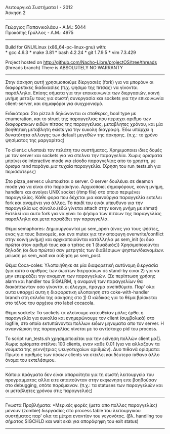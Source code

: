 Λειτουργικά Συστήματα Ι - 2012    
Άσκηση 2

----------
Γεώργιος Παπανικολάου - Α.Μ.: 5044    
Προκόπης Γρύλλος - Α.Μ.: 4975

----------
Build for GNU/Linux (x86_64-pc-linux-gnu) with:  
	* gcc 4.6.3
	* make 3.81
	* bash 4.2.24
	* git 1.7.9.5
	* vim 7.3.429

Project hosted on http://github.com/Nacho-Libre/projectOS/tree/threads    
(threads branch)
There is ABSOLUTELY NO WARRANTY

----------

Στην άσκηση αυτή χρησιμοποιύμε δίεργασιές (fork) για να μπορόυν οι διαφορετικες διαδικασίες (π.χ. ψησιμο της πιτσας) να γίνονται παράλληλα. Επίσης σήματα για την εποικοινωνία των διεργασιών, κοινή μνήμη μεταξυ τους για σωστή συνεργασία και sockets για την επικοινωνία client-server, και σημαφόροι για συγχρονισμό.

Ειδικότερα:
Στο pizza.h δηλώνονται οι σταθερες, bool type με enumeration, και το struct της παραγγελιας που περιεχει αριθμο των διαφορετικων ειδών πίτσας της παραγγελιας, μεταβλητες χρόνου, και μία βοηθητικη μεταβλητη exists για την ευκολη διαγραφή. Έδω υπάρχει η δυνατότητα αλλαγης των default μεγεθών της άσκησης. (π.χ.: το χρόνο ψησίματος της μαργαρίτας)

Το client.c υλοποιέι τον πελάτη του συστήματος. Χρημιμοποιει ιδιες δομές με τον server και sockets για να στελνει την παραγγελία. Χωρις ορισματα μπαίνει σε interactive mode για είσοδο παραγγελίας απο το χρηστη, με όρισμα rand παράγει *μια* τυχαία παραγγελία. (Χρηση του run_tests.sh για περισσότερες)

Στο pizza_server.c υλοποιείται ο server.
Ο server δουλέυει σε deamon mode για να είναι στο παρασκήνιο.
Αρχικοποιεί σημαφόρους, κοινη μνήμη, handlers και ανοίγει UNIX socket (/tmp file) στο οποιο περιμένει παραγγελίες. Κάθε φορα που δέχεται μια καινούργια παραγγελία εκτελει fork και αναμένει για άλλες. Το παιδί του εινάι υπευθυνο για την παραγγελία ως σύνολο.(εδώ γίνεται attach στην κοινη μνήμη με shmat) Εκτελεί και αυτο fork για να γίνει το ψήσιμο των πιτσων της παραγγελίας παραλληλα και μετα παραδίδει την παραγγελία.

Θέμα semaphores:
Δημιουργουνταί με sem_open (ένας για τους ψήστες, ενας για τους διανομείς, και ενα mutex για την αποφυγη overwrite/conflict στην κοινή μνήμη) και αρχικοποιούνται κατάλληλα με sem_init (οι δύο πρώτοι στον αριθμό τους και ο τρίτος σε 1 (δυαδικός))
Χρησιμοποιούνται δηλαδη (οι δυο πρώτοι) σαν μετρητές των διαθέσιμων ψηστων/διανομέων. μείωση με sem_wait και αύξηση με sem_post.

Θέμα Coca-coles:
Υλοποιήθηκε σε μία διαφορετική αυτόνομη διεργασία (για αύτο ο αριθμος των σωστων διεργασιων σε stand-by ειναι 2) για να μην επειρεάζει την αναμονη των παραγγελιών. (Σε περίπτωση χρήσης alarm και handler του SIGALRM, η αναμονή των παραγγελίων θα διακόπτωνταν οσο γίνονται οι έλεγχοι, πραγμα ανεπιθύμιτο. Παρ' ολα αυτα υπαρχεί αυτη η διαφορετικη υλοποιηση στο coke-with-handler branch στη σελιδα της ασκησης στο [1]) O κώδικας για το θέμα βρίσκεται στο τέλος του αρχέιου στο label cocacola.

Θέμα sockets:
Τα sockets τα κλείνουμε κατευθείαν μόλις έρθει η παραγγελία για ευκολία και ενημερώνουμε τον  client (συμβολικά) στο logfile, στο οποίο εκτυπώνονται πολλων ειδων μηνυματα απο τον server. Η αναγνώριση της παραγγελίας γίνεται με το αντίστοιχο pid του process.

Το script run_tests.sh χρησιμοποιείται για την εκίνηση πολλών client μαζί. Χωρις ορίσματα στέλνει 100 clients, εναν καθε 0.01 (για να αλλαζουν τα νούμετα της γεννήτριας ψευγοτυχαίων αριθμών). Δυο πιθανά ορίσματα: Πρωτο ο αριθμός των πόσων clients να στέιλει και δέυτερο πιθανο άλλο όνομα του εκτελέσιμου.

----------

Κάποια πράγματα δεν είναι απαραίτητα για τη σωστή λειτουργεία του προγραμματος αλλα ειτε απαιτούνταν στην εκφωνηση ειτε βοηθούσαν στο debugging, οπότε παρέμειναν. (π.χ.: τα statuses των παραγγελιών και οι μεταβλητες χρόνου στις παραγγελιές)  

----------

Γνωστά Προβλήματα:
*Μερικές φορές (μετα απο πολλες παραγγελίες) μενουν <defunct> (zombie) διεργασίες στο process table του λειτουργικου συστήματος παρ' ολα τα μέτρα εναντίον του γεγονότος. (βλ. handling του σήματος SIGCHLD και wait εκέι για απορόφηφη του exit status)

----------
[1]: http://github.com/g3orge/projectOS/tree/coke-with-handler
